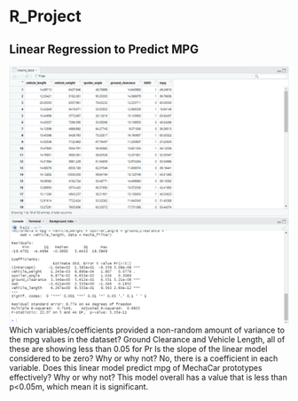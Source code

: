 # R_Project

## Linear Regression to Predict MPG
![pIC](https://github.com/encollin94/R_Project/blob/main/MechaCarcHALLENGE_sNIPPET.png)
Which variables/coefficients provided a non-random amount of variance to the mpg values in the dataset?
Ground Clearance and Vehicle Length, all of these are showing less than 0.05 for Pr
Is the slope of the linear model considered to be zero? Why or why not?
No, there is a coefficient in each variable.
Does this linear model predict mpg of MechaCar prototypes effectively? Why or why not?
This model overall has a value that is less than p<0.05m, which mean it is significant.
